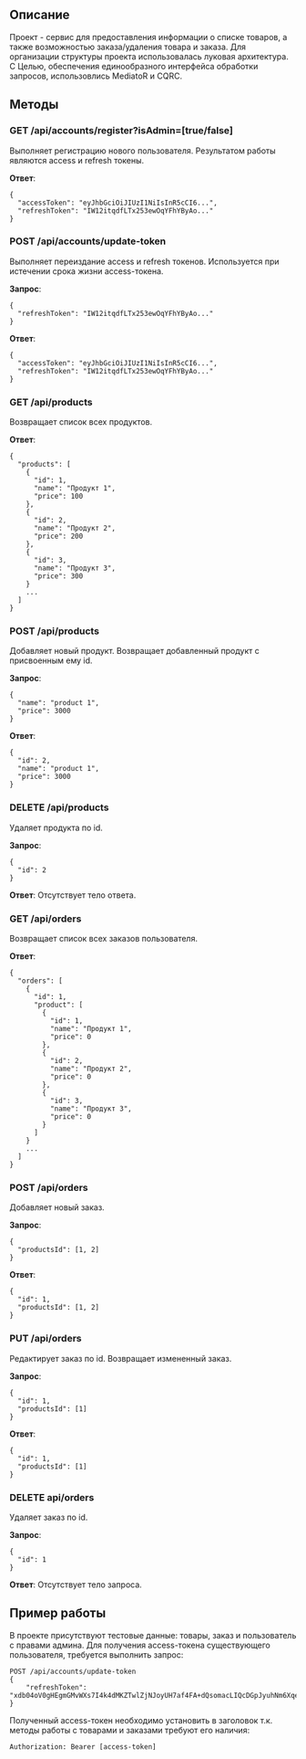 ## Описание
Проект - сервис для предоставления информации о списке товаров, а также возможностью заказа/удаления товара и заказа.
Для организации структуры проекта использовалась луковая архитектура. С Целью, обеспечения единообразного интерфейса обработки запросов, использовлись MediatoR и CQRC.

## Методы
### GET /api/accounts/register?isAdmin=[true/false]
Выполняет регистрацию нового пользователя. Результатом работы являются access и refresh токены.

**Ответ**:
```
{
  "accessToken": "eyJhbGciOiJIUzI1NiIsInR5cCI6...",
  "refreshToken": "IW12itqdfLTx253ewOqYFhYByAo..."
}
```
### POST /api/accounts/update-token
Выполняет переиздание access и refresh токенов. Используется при истечении срока жизни access-токена.

**Запрос**:
```
{
  "refreshToken": "IW12itqdfLTx253ewOqYFhYByAo..."
}
```
**Ответ**:
```
{
  "accessToken": "eyJhbGciOiJIUzI1NiIsInR5cCI6...",
  "refreshToken": "IW12itqdfLTx253ewOqYFhYByAo..."
}
```

### GET /api/products
Возвращает список всех продуктов.

**Ответ**:
```
{
  "products": [
    {
      "id": 1,
      "name": "Продукт 1",
      "price": 100
    },
    {
      "id": 2,
      "name": "Продукт 2",
      "price": 200
    },
    {
      "id": 3,
      "name": "Продукт 3",
      "price": 300
    }
    ...
  ]
}
```
### POST /api/products
Добавляет новый продукт. Возвращает добавленный продукт с присвоенным ему id.

**Запрос**:
```
{
  "name": "product 1",
  "price": 3000
}
```

**Ответ**:
```
{
  "id": 2,
  "name": "product 1",
  "price": 3000
}
```

### DELETE /api/products
Удаляет продукта по id.

**Запрос**:
```
{
  "id": 2
}
```

**Ответ**:
Отсутствует тело ответа.

### GET /api/orders
Возвращает список всех заказов пользователя.

**Ответ**:
```
{
  "orders": [
    {
      "id": 1,
      "product": [
        {
          "id": 1,
          "name": "Продукт 1",
          "price": 0
        },
        {
          "id": 2,
          "name": "Продукт 2",
          "price": 0
        },
        {
          "id": 3,
          "name": "Продукт 3",
          "price": 0
        }
      ]
    }
    ...
  ]
}
```

### POST /api/orders
Добавляет новый заказ.

**Запрос**:
```
{
  "productsId": [1, 2]
}
```

**Ответ**:
```
{
  "id": 1,
  "productsId": [1, 2]
}
```

### PUT /api/orders
Редактирует заказ по id. Возвращает измененный заказ.

**Запрос**:
```
{
  "id": 1,
  "productsId": [1]
}
```

**Ответ**:
```
{
  "id": 1,
  "productsId": [1]
}
```

### DELETE api/orders
Удаляет заказ по id.

**Запрос**:
```
{
  "id": 1
}
```

**Ответ**:
Отсутствует тело запроса.

## Пример работы
В проекте присутствуют тестовые данные: товары, заказ и пользователь с правами админа.
Для получения access-токена существующего пользователя, требуется выполнить запрос:
```
POST /api/accounts/update-token
{
    "refreshToken": "xdb04oV0gHEgmGMvWXs7I4k4dMKZTwlZjNJoyUH7af4FA+dQsomacLIQcDGpJyuhNm6XqewoChBgpI2R2e9v0Q=="
}
```
Полученный access-токен необходимо установить в заголовок т.к. методы работы с товарами и заказами требуют его наличия:
```
Authorization: Bearer [access-token]
```
